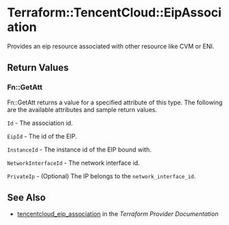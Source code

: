 # Terraform::TencentCloud::EipAssociation

Provides an eip resource associated with other resource like CVM or ENI.

## Return Values

### Fn::GetAtt

Fn::GetAtt returns a value for a specified attribute of this type. The following are the available attributes and sample return values.

`Id` - The association id.

`EipId` - The id of the EIP.

`InstanceId` - The instance id of the EIP bound with.

`NetworkInterfaceId` - The network interface id.

`PrivateIp` - (Optional) The IP belongs to the `network_interface_id`.

## See Also

* [tencentcloud_eip_association](https://www.terraform.io/docs/providers/tencentcloud/r/eip_association.html) in the _Terraform Provider Documentation_